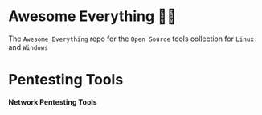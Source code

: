 # Awesome Everything 👾👾
The `Awesome Everything` repo for the `Open Source` tools collection for `Linux` and `Windows`

# Pentesting Tools
**Network Pentesting Tools**


